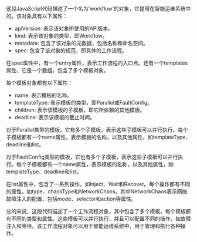 这段JavaScript代码描述了一个名为'workflow'的对象，它是用在智能运维系统中的。该对象具有以下属性：

- apiVersion: 表示该对象所使用的API版本。
- kind: 表示该对象的类型，即Workflow。
- metadata: 包含了该对象的元数据，包括名称和命名空间。
- spec: 包含了该对象的规范，即具体的工作流程。

在spec属性中，有一个entry属性，表示工作流程的入口点。还有一个templates属性，它是一个数组，包含了多个模板对象。

每个模板对象都有以下属性：

- name: 表示模板的名称。
- templateType: 表示模板的类型，即Parallel或FaultConfig。
- children: 表示该模板的子模板，即它所依赖的其他模板。
- deadline: 表示该模板的截止时间。

对于Parallel类型的模板，它有多个子模板，表示这些子模板可以并行执行。每个子模板都有一个name属性，表示模板的名称，以及其他属性，如templateType、deadline和list。

对于FaultConfig类型的模板，它也有多个子模板，表示这些子模板可以并行执行。每个子模板都有一个name属性，表示模板的名称，以及其他属性，如templateType、deadline和list。

在list属性中，包含了一系列操作，如Inject、Wait和Recover。每个操作都有不同的属性，如type、chaosType和NetworkChaos。其中NetworkChaos表示网络故障注入的配置，包括mode、selector和action等属性。

总的来说，这段代码描述了一个工作流程对象，其中包含了多个模板，每个模板都有不同的类型和属性。这些模板可以并行执行，并且可以配置不同的操作，如故障注入和等待。该工作流程对象可以用于智能运维系统中，用于管理和执行各种操作。

